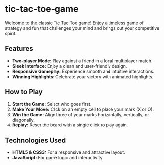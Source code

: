 # tic-tac-toe-game

Welcome to the classic Tic Tac Toe game! Enjoy a timeless game of strategy and fun that challenges your mind and brings out your competitive spirit.

## Features

- **Two-player Mode:** Play against a friend in a local multiplayer match.
- **Sleek Interface:** Enjoy a clean and user-friendly design.
- **Responsive Gameplay:** Experience smooth and intuitive interactions.
- **Winning Highlights:** Celebrate your victory with animated highlights.

## How to Play

1. **Start the Game:** Select who goes first.
2. **Make Your Move:** Click on an empty cell to place your mark (X or O).
3. **Win the Game:** Align three of your marks horizontally, vertically, or diagonally.
4. **Replay:** Reset the board with a single click to play again.

## Technologies Used

- **HTML5 & CSS3:** For a responsive and attractive layout.
- **JavaScript:** For game logic and interactivity.
